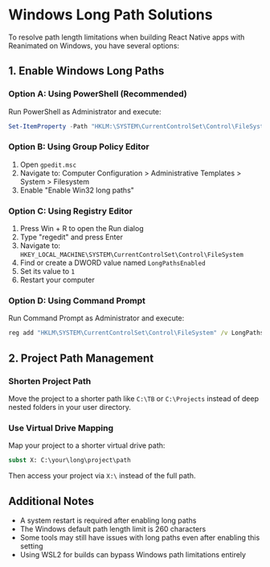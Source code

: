 # Windows Long Path Solutions

To resolve path length limitations when building React Native apps with Reanimated on Windows, you have several options:

## 1. Enable Windows Long Paths

### Option A: Using PowerShell (Recommended)
Run PowerShell as Administrator and execute:
```powershell
Set-ItemProperty -Path "HKLM:\SYSTEM\CurrentControlSet\Control\FileSystem" -Name "LongPathsEnabled" -Value 1
```

### Option B: Using Group Policy Editor
1. Open `gpedit.msc`
2. Navigate to: Computer Configuration > Administrative Templates > System > Filesystem
3. Enable "Enable Win32 long paths"

### Option C: Using Registry Editor
1. Press Win + R to open the Run dialog
2. Type "regedit" and press Enter
3. Navigate to: `HKEY_LOCAL_MACHINE\SYSTEM\CurrentControlSet\Control\FileSystem`
4. Find or create a DWORD value named `LongPathsEnabled`
5. Set its value to `1`
6. Restart your computer

### Option D: Using Command Prompt
Run Command Prompt as Administrator and execute:
```cmd
reg add "HKLM\SYSTEM\CurrentControlSet\Control\FileSystem" /v LongPathsEnabled /t REG_DWORD /d 1 /f
```

## 2. Project Path Management

### Shorten Project Path
Move the project to a shorter path like `C:\TB` or `C:\Projects` instead of deep nested folders in your user directory.

### Use Virtual Drive Mapping
Map your project to a shorter virtual drive path:
```cmd
subst X: C:\your\long\project\path
```
Then access your project via `X:\` instead of the full path.

## Additional Notes

- A system restart is required after enabling long paths
- The Windows default path length limit is 260 characters
- Some tools may still have issues with long paths even after enabling this setting
- Using WSL2 for builds can bypass Windows path limitations entirely
